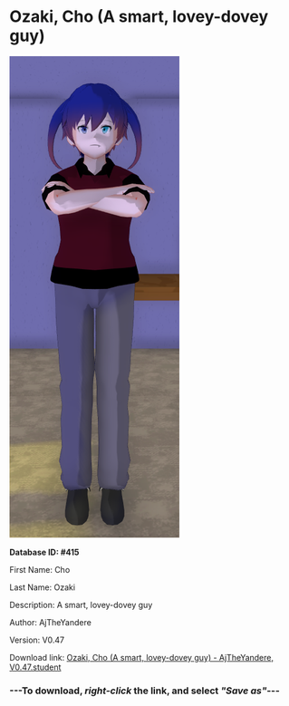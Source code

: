 # Ozaki, Cho (A smart, lovey-dovey guy)

<img src="https://raw.githubusercontent.com/Arbiter1223/Daigaku-Gurashi-Custom-Students/master/Students/Files/Ozaki%2C%20Cho%20(A%20smart%2C%20lovey-dovey%20guy).png" title="Ozaki, Cho (A smart, lovey-dovey guy) - AjTheYandere, V0.47">

**Database ID: #415**

First Name: Cho

Last Name: Ozaki

Description: A smart, lovey-dovey guy

Author: AjTheYandere

Version: V0.47

Download link: <a href="https://raw.githubusercontent.com/Arbiter1223/Daigaku-Gurashi-Custom-Students/master/Students/Files/Ozaki%2C%20Cho%20(A%20smart%2C%20lovey-dovey%20guy)%20-%20AjTheYandere%2C%20V0.47.student">Ozaki, Cho (A smart, lovey-dovey guy) - AjTheYandere, V0.47.student</a>

### ---**To download, _right-click_ the link, and select _"Save as"_**---

